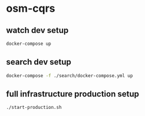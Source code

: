 # osm-cqrs

## watch dev setup

```bash
docker-compose up
```

## search dev setup

```bash
docker-compose -f ./search/docker-compose.yml up
```

## full infrastructure production setup

```bash
./start-production.sh
```
